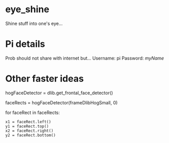 # eye_shine
Shine stuff into one's eye...

# Pi details
Prob should not share with internet but...
    Username: pi
    Password: *myName*
    

# Other faster ideas
hogFaceDetector = dlib.get_frontal_face_detector()

faceRects = hogFaceDetector(frameDlibHogSmall, 0)

for faceRect in faceRects:

    x1 = faceRect.left()
    y1 = faceRect.top()
    x2 = faceRect.right()
    y2 = faceRect.bottom()
